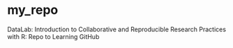 # my_repo
DataLab: Introduction to Collaborative and Reproducible Research Practices with R: Repo to Learning GitHub
